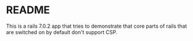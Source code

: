 # README

This is a rails 7.0.2 app that tries to demonstrate that core parts of rails that are switched on by default don't support CSP.